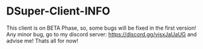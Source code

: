 # DSuper-Client-INFO
This client is on BETA Phase, so, some bugs will be fixed in the first version!
Any minor bug, go to my discord server: https://discord.gg/vjsxJaUaUG and advise me!
Thats all for now!
